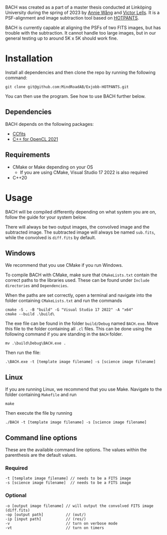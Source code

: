 BACH was created as a part of a master thesis conducted at Linköping University during the spring of 2023 by [Annie Wång](https://github.com/th3tard1sparadox) and [Victor Lells](https://github.com/vollells). It is a PSF-alignment and image subtraction tool based on [HOTPANTS](https://github.com/acbecker/hotpants).

BACH is currently capable at aligning the PSFs of two FITS images, but has trouble with the subtraction. It cannot handle too large images, but in our general testing up to around 5K x 5K should work fine.

# Installation

Install all dependencies and then clone the repo by running the following command:

    git clone git@github.com:MindRoadAB/Exjobb-HOTPANTS.git

You can then use the program. See how to use BACH further below.

## Dependencies

BACH depends on the following packages:
- [CCfits](https://heasarc.gsfc.nasa.gov/fitsio/CCfits/)
- [C++ for OpenCL 2021](https://www.khronos.org/opencl/assets/CXX_for_OpenCL.html)

## Requirements

- CMake or Make depending on your OS
    - If you are using CMake, Visual Studio 17 2022 is also required
- C++20

# Usage

BACH will be compiled differently depending on what system you are on, follow the guide for your system below.

There will always be two output images, the convolved image and the subtracted image. The subtracted image will always be named `sub.fits`, while the convolved is `diff.fits` by default.

## Windows

We recommend that you use CMake if you run Windows. 

To compile BACH with CMake, make sure that `CMakeLists.txt` contain the correct paths to the libraries used. These can be found under `Include directories` and `Dependencies`.

When the paths are set correctly, open a terminal and navigate into the folder containing `CMakeLists.txt` and run the commands

    cmake -S . -B "build" -G "Visual Studio 17 2022" -A "x64"
    cmake --build .\build\

The exe file can be found in the folder `build/Debug` named `BACH.exe`. Move this file to the folder containing all `.cl` files. This can be done using the following command if you are standing in the `BACH` folder.

    mv .\build\Debug\BACH.exe .

Then run the file:

    .\BACH.exe -t [template image filename] -s [science image filename]

## Linux

If you are running Linux, we recommend that you use Make. Navigate to the folder containing `Makefile` and run

    make

Then execute the file by running

    ./BACH -t [template image filename] -s [science image filename]

## Command line options

These are the available command line options. The values within the parenthesis are the default values.

### Required

    -t [template image filename] // needs to be a FITS image
    -s [science image filename]  // needs to be a FITS image

### Optional

    -o [output image filename] // will output the convolved FITS image (diff.fits)
    -op [output path]          // (out/)
    -ip [input path]           // (res/)
    -v                         // turn on verbose mode
    -vt                        // turn on timers